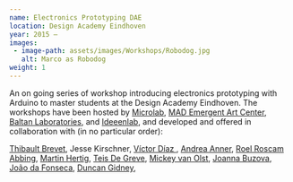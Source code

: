 ```yaml
---
name: Electronics Prototyping DAE
location: Design Academy Eindhoven
year: 2015 – 
images: 
 - image-path: assets/images/Workshops/Robodog.jpg
   alt: Marco as Robodog
weight: 1
---
```

An on going series of workshop introducing electronics prototyping with Arduino to master students at the Design Academy Eindhoven. The workshops have been hosted by [Microlab](https://microlab.nl), [MAD Emergent Art Center](https://madlab.nl/?lang=en), [Baltan Laboratories](https://www.baltanlaboratories.org/), and [Ideeenlab](https://ideeenlab.nl/), and  developed and offered in collaboration with (in no particular order):

[Thibault Brevet](http://www.thibaultbrevet.com),
Jesse Kirschner,
[Víctor Díaz ](http://www.victordiazbarrales.com),
[Andrea Anner](http://www.andreaanner.ch),
[Roel Roscam Abbing](https://test.roelof.info),
[Martin Hertig](http://martinhertig.ch/),
[Teis De Greve](https://teis.work),
[Mickey van Olst](https://mickeyvanolst.com),
[Joanna Buzova](https://oyoana.com),
[João da Fonseca](https://joaofonseca.cc/selectedwork/),
[Duncan Gidney](https://duncangidney.com),
